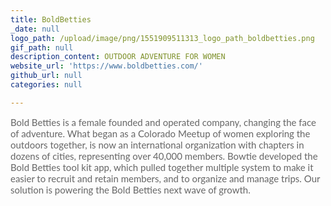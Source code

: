 ```yaml
---
title: BoldBetties
_date: null
logo_path: /upload/image/png/1551909511313_logo_path_boldbetties.png
gif_path: null
description_content: OUTDOOR ADVENTURE FOR WOMEN
website_url: 'https://www.boldbetties.com/'
github_url: null
categories: null

---
```

<p><span style="color: #666666; font-family: Lato, Helvetica, sans-serif; font-size: 15px;">Bold Betties is a female founded and operated company, changing the face of adventure. What began as a Colorado Meetup of women exploring the outdoors together, is now an international organization with chapters in dozens of cities, representing over 40,000 members. Bowtie developed the Bold Betties tool kit app, which pulled together multiple system to make it easier to recruit and retain members, and to organize and manage trips. Our solution is powering the Bold Betties next wave of growth.</span></p>
